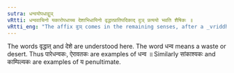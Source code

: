 ```yaml
---
sutra: धन्वयोपधाद्वुञ्
vRtti: धन्ववाचिनो यकारोपधाच्च देशाभिधायिनो वृद्धात्प्रातिपदिकाद् वुञ् प्रत्ययो भवति शैषिकः ॥
vRtti_eng: "The affix वुञ् comes in the remaining senses, after a _vriddha_ word denoting a locality, which has the letter य as its penultimate, and after a _vriddha_ place-name denoting a waste or desert place."
---
```

The words वृद्धात् and देशे are understood here. The word धन्व means a waste or desert. Thus पारेधन्वकः, ऐरावतकः are examples of धन्व ॥ Similarly सांकाश्यकः and काम्पिल्यकः are examples of य penultimate.
